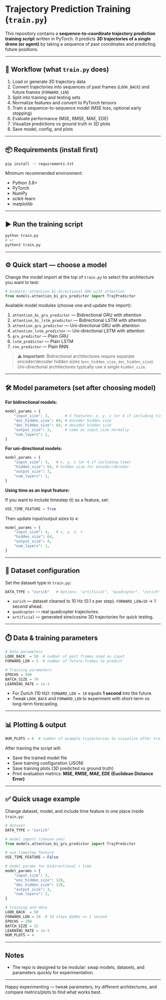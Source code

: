 # Trajectory Prediction Training (`train.py`)

This repository contains a **sequence-to-coordinate trajectory prediction training script** written in PyTorch. It predicts **3D trajectories of a single drone (or agent)** by taking a sequence of past coordinates and predicting future positions.

---

## 🔁 Workflow (what `train.py` does)

1. Load or generate 3D trajectory data
2. Convert trajectories into sequences of past frames (`LOOK_BACK`) and future frames (`FORWARD_LEN`)
3. Split into training and testing sets
4. Normalize features and convert to PyTorch tensors
5. Train a sequence-to-sequence model (MSE loss, optional early stopping)
6. Evaluate performance (MSE, RMSE, MAE, EDE)
7. Visualize predictions vs ground truth in 3D plots
8. Save model, config, and plots

---

## 📦 Requirements (install first)

```bash
pip install -r requirements.txt
```

Minimum recommended environment:

* Python 3.8+
* PyTorch
* NumPy
* scikit-learn
* matplotlib

---

## ▶️ Run the training script

```bash
python train.py
# or
python3 train.py
```

---

## ⚙️ Quick start — choose a model

Change the model import at the top of `train.py` to select the architecture you want to test:

```python
# Example: attention bi-directional GRU with attention
from models.attention_bi_gru_predictor import TrajPredictor
```

Available model modules (choose one and update the import):

1. `attention_bi_gru_predictor` — Bidirectional GRU with attention
2. `attention_bi_lstm_predictor` — Bidirectional LSTM with attention
3. `attention_gru_predictor` — Uni-directional GRU with attention
4. `attention_lstm_predictor` — Uni-directional LSTM with attention
5. `gru_predictor` — Plain GRU
6. `lstm_predictor` — Plain LSTM
7. `rnn_predictor` — Plain RNN

> ⚠️ **Important:** Bidirectional architectures require separate encoder/decoder hidden sizes (`enc_hidden_size`, `dec_hidden_size`). Uni-directional architectures typically use a single `hidden_size`.

---

## 🛠 Model parameters (set after choosing model)

**For bidirectional models:**

```python
model_params = {
    "input_size": 3,       # 3 features: x, y, z (or 4 if including time)
    "enc_hidden_size": 64, # encoder hidden size
    "dec_hidden_size": 64, # decoder hidden size
    "output_size": 3,      # same as input_size normally
    "num_layers": 1,
}
```

**For uni-directional models:**

```python
model_params = {
    "input_size": 3,   # x, y, z (or 4 if including time)
    "hidden_size": 64, # hidden size for encoder/decoder
    "output_size": 3,
    "num_layers": 1,
}
```

**Using time as an input feature:**

If you want to include timestep (t) as a feature, set:

```python
USE_TIME_FEATURE = True
```

Then update input/output sizes to `4`:

```python
model_params = {
    "input_size": 4,   # x, y, z, t
    "hidden_size": 64,
    "output_size": 4,
    "num_layers": 1,
}
```

---

## 📁 Dataset configuration

Set the dataset type in `train.py`:

```python
DATA_TYPE = "zurich"   # Options: "artificial", "quadcopter", "zurich"
```

* `zurich` — dataset cleaned to 10 Hz (0.1 s per step). `FORWARD_LEN=10` → 1 second ahead.
* `quadcopter` — real quadcopter trajectories.
* `artificial` — generated sine/cosine 3D trajectories for quick testing.

---

## ⏱️ Data & training parameters

```python
# Data parameters
LOOK_BACK  = 50  # number of past frames used as input
FORWARD_LEN = 5  # number of future frames to predict

# Training parameters
EPOCHS = 500
BATCH_SIZE = 70
LEARNING_RATE = 1e-3
```

* For Zurich (10 Hz): `FORWARD_LEN = 10` equals **1 second** into the future.
* Tweak `LOOK_BACK` and `FORWARD_LEN` to experiment with short-term vs long-term forecasting.

---

## 📊 Plotting & output

```python
NUM_PLOTS = 6  # number of example trajectories to visualize after training
```

After training the script will:

* Save the trained model file
* Save training configuration (JSON)
* Save training plots (3D predicted vs ground truth)
* Print evaluation metrics: **MSE, RMSE, MAE, EDE (Euclidean Distance Error)**

---

## ✅ Quick usage example

Change dataset, model, and include time feature in one place inside `train.py`:

```python
# dataset
DATA_TYPE = "zurich"

# model import (choose one)
from models.attention_bi_gru_predictor import TrajPredictor

# use timestep feature
USE_TIME_FEATURE = False

# model params for bidirectional + time
model_params = {
    "input_size": 3,
    "enc_hidden_size": 128,
    "dec_hidden_size": 128,
    "output_size": 3,
    "num_layers": 2,
}

# training and data
LOOK_BACK  = 50
FORWARD_LEN = 10  # 10 steps @10Hz => 1 second
EPOCHS = 200
BATCH_SIZE = 32
LEARNING_RATE = 1e-3
NUM_PLOTS = 4
```

---

## Notes

* The repo is designed to be modular: swap models, datasets, and parameters quickly for experimentation.

---

Happy experimenting — tweak parameters, try different architectures, and compare metrics/plots to find what works best.
